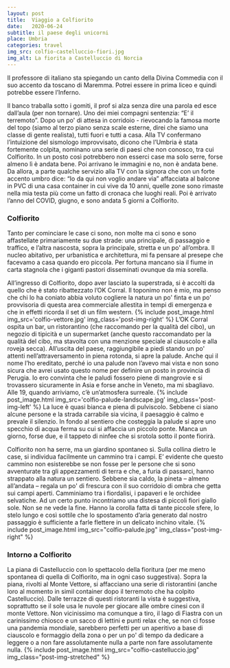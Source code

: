 ```yaml
---
layout: post
title:  Viaggio a Colfiorito
date:   2020-06-24
subtitle: il paese degli unicorni
place: Umbria
categories: travel
img_src: colfio-castelluccio-fiori.jpg
img_alt: La fiorita a Castelluccio di Norcia
---
```

Il professore di italiano sta spiegando un canto della Divina Commedia con il suo accento da toscano di Maremma. Potrei essere in prima liceo e quindi potrebbe essere l’Inferno. 

Il banco traballa sotto i gomiti, il prof si alza senza dire una parola ed esce dall’aula (per non tornare). Uno dei miei compagni sentenzia: “E’ il terremoto”. Dopo un po' di attesa in corridoio - rievocando la famosa morte del topo (siamo al terzo piano senza scale esterne, direi che siamo una classe di gente realista), tutti fuori e tutti a casa. Alla TV confermano l’intuizione del sismologo improvvisato, dicono che l’Umbria è stata fortemente colpita, nominano una serie di paesi che non conosco, tra cui Colfiorito. In un posto così potrebbero non esserci case ma solo serre, forse almeno lì è andata bene. Poi arrivano le immagini e no, non è andata bene.
Da allora, a parte qualche servizio alla TV con la signora che con un forte accento umbro dice: “Io da qui non voglio andare via” affacciata al balcone in PVC di una casa container in cui vive da 10 anni, quelle zone sono rimaste nella mia testa più come un fatto di cronaca che luoghi reali. Poi è arrivato l’anno del COVID, giugno, e sono andata 5 giorni a Colfiorito.

### Colfiorito
Tanto per cominciare le case ci sono, non molte ma ci sono e sono affastellate primariamente su due strade: una principale, di passaggio e traffico, e l’altra nascosta, sopra la principale, stretta e un po' all’ombra. Il nucleo abitativo, per urbanistica e architettura, mi fa pensare al presepe che facevamo a casa quando ero piccola. Per fortuna mancano sia il fiume in carta stagnola che i giganti pastori disseminati ovunque da mia sorella. 


All’ingresso di Colfiorito, dopo aver lasciato la superstrada, si è accolti da quello che è stato ribattezzato l’OK Corral. Il toponimo non è mio, ma penso che chi lo ha coniato abbia voluto cogliere la natura un po' finta e un po' provvisoria di questa area commerciale allestita in tempi di emergenza e che in effetti ricorda il set di un film western. 
{% include post_image.html img_src='colfio-vettore.jpg' img_class='post-img-right' %}
L’OK Corral ospita un bar, un ristorantino (che raccomando per la qualità del cibo), un negozio di tipicità e un supermarket (anche questo raccomandato per la qualità del cibo, ma stavolta con una menzione speciale al ciauscolo e alla roveja secca). 
All’uscita del paese, raggiungibile a piedi stando un po' attenti nell’attraversamento in piena rotonda, si apre la palude. 
Anche qui il nome l’ho ereditato, perché io una palude non l’avevo mai vista e non sono sicura che avrei usato questo nome per definire un posto in provincia di Perugia. Io ero convinta che le paludi fossero piene di mangrovie e si trovassero sicuramente in Asia e forse anche in Veneto, ma mi sbagliavo. Alle 19, quando arriviamo, c’è un’atmosfera surreale. 
{% include post_image.html img_src='colfio-palude-landscape.jpg' img_class='post-img-left' %}
La luce è quasi bianca e piena di pulviscolo. Sebbene ci siano alcune persone e la strada carrabile sia vicina, il paesaggio è calmo e prevale il silenzio. In fondo al sentiero che costeggia la palude si apre uno specchio di acqua ferma su cui si affaccia un piccolo ponte. Manca un giorno, forse due, e il tappeto di ninfee che si srotola sotto il ponte fiorirà. 

Colfiorito non ha serre, ma un giardino spontaneo sì. Sulla collina dietro le case, si individua facilmente un cammino tra i campi. E’ evidente che questo cammino non esisterebbe se non fosse per le persone che si sono avventurate tra gli appezzamenti di terra e che, a furia di passarci, hanno strappato alla natura un sentiero. Sebbene sia caldo, la pineta – almeno all’andata – regala un po' di frescura con il suo corridoio di ombra che getta sui campi aperti. Camminiamo tra i fiordalisi, i papaveri e le orchidee selvatiche. Ad un certo punto incontriamo una distesa di piccoli fiori giallo sole. Non se ne vede la fine. Hanno la corolla fatta di tante piccole sfere, lo stelo lungo e così sottile che lo spostamento d’aria generato dal nostro passaggio è sufficiente a farle flettere in un delicato inchino vitale. {% include post_image.html img_src="colfio-palude.jpg" img_class="post-img-right" %}


### Intorno a Colfiorito
La piana di Castelluccio con lo spettacolo della fioritura (per me meno spontanea di quella di Colfiorito, ma in ogni caso suggestiva). Sopra la piana, rivolti al Monte Vettore, si affacciano una serie di ristorantini (anche loro al momento in simil container dopo il terremoto che ha colpito Castelluccio). Dalle terrazze di questi ristoranti la vista è suggestiva, soprattutto se il sole usa le nuvole per giocare alle ombre cinesi con il monte Vettore.
Non vicinissimo ma comunque a tiro, il lago di Fiastra con un carinissimo chiosco e un sacco di lettini e punti relax che, se non ci fosse una pandemia mondiale, sarebbero perfetti per un aperitivo a base di ciauscolo e formaggio della zona o per un po' di tempo da dedicare a leggere o a non fare assolutamente nulla a parte non fare assolutamente nulla.
{% include post_image.html img_src="colfio-castelluccio.jpg" img_class="post-img-stretched" %}

